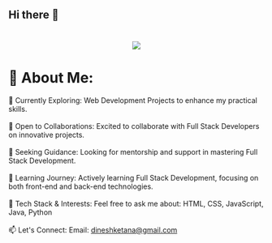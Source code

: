## Hi there 👋
<h1 align="center">
    <img src="https://readme-typing-svg.herokuapp.com/?font=Righteous&size=35&center=true&vCenter=true&width=500&height=70&duration=3000&lines=I'm+Dinesh+Ketana!;" />
</h1>

# 💫 About Me:
🔭 Currently Exploring: Web Development Projects to enhance my practical skills.<br><br>👯 Open to Collaborations: Excited to collaborate with Full Stack Developers on innovative projects.<br><br>🤝 Seeking Guidance: Looking for mentorship and support in mastering Full Stack Development.<br><br>🌱 Learning Journey: Actively learning Full Stack Development, focusing on both front-end and back-end technologies.<br><br>💬 Tech Stack & Interests: Feel free to ask me about: HTML, CSS, JavaScript, Java, Python<br><br>📫 Let's Connect: Email: dineshketana@gmail.com
<!--
**dineshketana/dineshketana** is a ✨ _special_ ✨ repository because its `README.md` (this file) appears on your GitHub profile.

Here are some ideas to get you started:

- 🔭 I’m currently working on ...
- 🌱 I’m currently learning ...
- 👯 I’m looking to collaborate on ...
- 🤔 I’m looking for help with ...
- 💬 Ask me about ...
- 📫 How to reach me: ...
- 😄 Pronouns: ...
- ⚡ Fun fact: ...
-->

